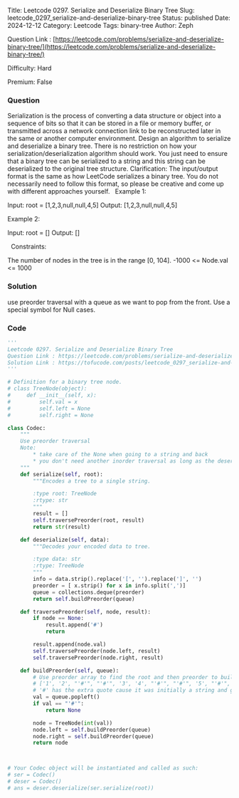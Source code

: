 Title: Leetcode 0297. Serialize and Deserialize Binary Tree
Slug: leetcode_0297_serialize-and-deserialize-binary-tree
Status: published
Date: 2024-12-12
Category: Leetcode
Tags: binary-tree
Author: Zeph

Question Link : [https://leetcode.com/problems/serialize-and-deserialize-binary-tree/](https://leetcode.com/problems/serialize-and-deserialize-binary-tree/)

Difficulty: Hard

Premium: False

### Question
Serialization is the process of converting a data structure or object into a sequence of bits so that it can be stored in a file or memory buffer, or transmitted across a network connection link to be reconstructed later in the same or another computer environment.
Design an algorithm to serialize and deserialize a binary tree. There is no restriction on how your serialization/deserialization algorithm should work. You just need to ensure that a binary tree can be serialized to a string and this string can be deserialized to the original tree structure.
Clarification: The input/output format is the same as how LeetCode serializes a binary tree. You do not necessarily need to follow this format, so please be creative and come up with different approaches yourself.
 
Example 1:


Input: root = [1,2,3,null,null,4,5]
Output: [1,2,3,null,null,4,5]

Example 2:

Input: root = []
Output: []

 
Constraints:

The number of nodes in the tree is in the range [0, 104].
-1000 <= Node.val <= 1000

### Solution

use preorder traversal with a queue as we want to pop from the front. Use a special symbol for Null cases. 

### Code
```python
'''
Leetcode 0297. Serialize and Deserialize Binary Tree
Question Link : https://leetcode.com/problems/serialize-and-deserialize-binary-tree/
Solution Link : https://tofucode.com/posts/leetcode_0297_serialize-and-deserialize-binary-tree.html
'''

# Definition for a binary tree node.
# class TreeNode(object):
#     def __init__(self, x):
#         self.val = x
#         self.left = None
#         self.right = None

class Codec:
    """
    Use preorder traversal
    Note:
        * take care of the None when going to a string and back
        * you don't need another inorder traversal as long as the deserizlization is constrcted the same way
    """
    def serialize(self, root):
        """Encodes a tree to a single string.

        :type root: TreeNode
        :rtype: str
        """
        result = []
        self.traversePreorder(root, result)
        return str(result)

    def deserialize(self, data):
        """Decodes your encoded data to tree.

        :type data: str
        :rtype: TreeNode
        """
        info = data.strip().replace('[', '').replace(']', '')
        preorder = [ x.strip() for x in info.split(',')]
        queue = collections.deque(preorder)
        return self.buildPreorder(queue)

    def traversePreorder(self, node, result):
        if node == None:
            result.append('#')
            return

        result.append(node.val)
        self.traversePreorder(node.left, result)
        self.traversePreorder(node.right, result)

    def buildPreorder(self, queue):
        # Use preorder array to find the root and then preorder to build the tree
        # ['1', '2', "'#'", "'#'", '3', '4', "'#'", "'#'", '5', "'#'", "'#'"]
        # '#' has the extra quote cause it was initially a string and got serialized with them
        val = queue.popleft()
        if val == "'#'":
            return None

        node = TreeNode(int(val))
        node.left = self.buildPreorder(queue)
        node.right = self.buildPreorder(queue)
        return node



# Your Codec object will be instantiated and called as such:
# ser = Codec()
# deser = Codec()
# ans = deser.deserialize(ser.serialize(root))
```


